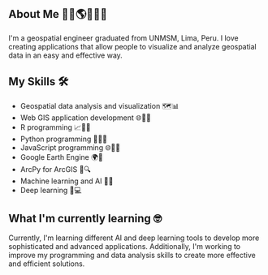 ## About Me 👋🏽🌎🔬🌐🚀
I'm a geospatial engineer graduated from UNMSM, Lima, Peru. I love creating applications that allow people to visualize and analyze geospatial data in an easy and effective way.

## My Skills 🛠️
- Geospatial data analysis and visualization 🗺️📊
- Web GIS application development 🌐👨‍💻
- R programming 📈👨‍💻
- Python programming 🐍👨‍💻
- JavaScript programming 🌐👨‍💻
- Google Earth Engine 🌍🌱
- ArcPy for ArcGIS 🌳🔍
- Machine learning and AI 🤖🧠
- Deep learning 🤯💻

## What I'm currently learning 🤓
Currently, I'm learning different AI and deep learning tools to develop more sophisticated and advanced applications. Additionally, I'm working to improve my programming and data analysis skills to create more effective and efficient solutions.
